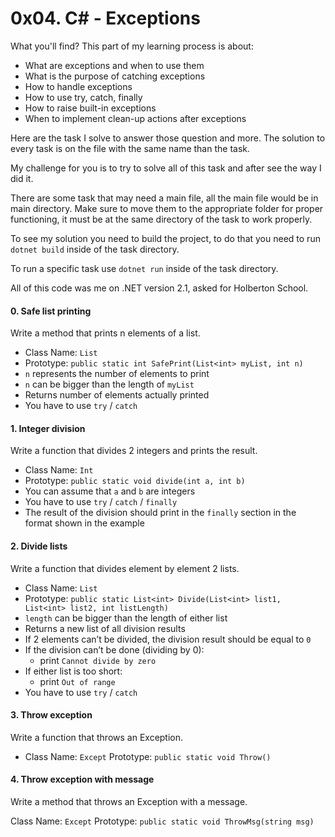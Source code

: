 # 0x04. C# - Exceptions

What you'll find? This part of my learning process is about:
- What are exceptions and when to use them
- What is the purpose of catching exceptions
- How to handle exceptions
- How to use try, catch, finally
- How to raise built-in exceptions
- When to implement clean-up actions after exceptions

Here are the task I solve to answer those question and more. The solution to every task is on the file with the same name than the task.

My challenge for you is to try to solve all of this task and after see the way I did it.

There are some task that may need a main file, all the main file would be in main directory. Make sure to move them to the appropriate folder for proper functioning, it must be at the same directory of the task to work properly.


To see my solution you need to build the project, to do that you need to run `dotnet build` inside of the task directory.

To run a specific task use `dotnet run` inside of the task directory.

All of this code was me on .NET version 2.1, asked for Holberton School.

#### 0. Safe list printing
Write a method that prints n elements of a list.

- Class Name: `List`
- Prototype: `public static int SafePrint(List<int> myList, int n)`
- `n` represents the number of elements to print
- `n` can be bigger than the length of `myList`
- Returns number of elements actually printed
- You have to use `try` / `catch`

#### 1. Integer division
Write a function that divides 2 integers and prints the result.

- Class Name: `Int`
- Prototype: `public static void divide(int a, int b)`
- You can assume that `a` and `b` are integers
- You have to use `try` / `catch` / `finally`
- The result of the division should print in the `finally` section in the format shown in the example

#### 2. Divide lists
Write a function that divides element by element 2 lists.

- Class Name: `List`
- Prototype: `public static List<int> Divide(List<int> list1, List<int> list2, int listLength)`
- `length` can be bigger than the length of either list
- Returns a new list of all division results
- If 2 elements can’t be divided, the division result should be equal to `0`
- If the division can’t be done (dividing by 0):
    - print `Cannot divide by zero`
- If either list is too short:
    - print `Out of range`
- You have to use `try` / `catch`

#### 3. Throw exception
Write a function that throws an Exception.

- Class Name: `Except`
Prototype: `public static void Throw()`

#### 4. Throw exception with message
Write a method that throws an Exception with a message.

Class Name: `Except`
Prototype: `public static void ThrowMsg(string msg)`
